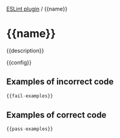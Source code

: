 [ESLint plugin](index.md) / {{name}}

# {{name}}

{{description}}

{{config}}

## Examples of incorrect code

```ts
{{fail-examples}}
```

## Examples of correct code

```ts
{{pass-examples}}
```
